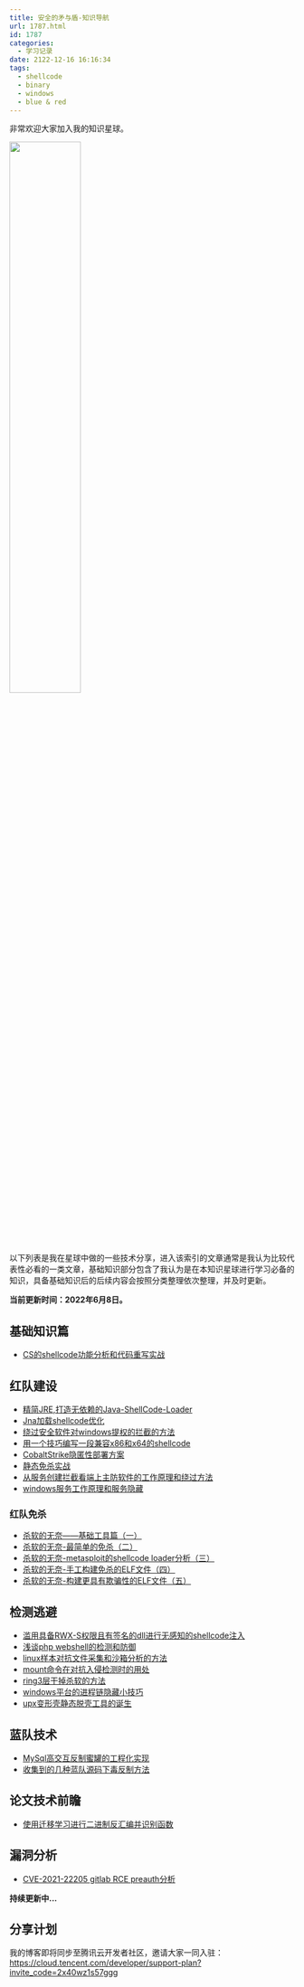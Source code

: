 ```yaml
---
title: 安全的矛与盾-知识导航
url: 1787.html
id: 1787
categories:
  - 学习记录
date: 2122-12-16 16:16:34
tags:
  - shellcode
  - binary
  - windows
  - blue & red
---
```


非常欢迎大家加入我的知识星球。

<!-- ![](https://pic.wonderkun.cc//uploads/note/202205012323791.png) -->

<img src="https://pic.wonderkun.cc//uploads/note/202205012323791.png" width="50%" height="50%" />

以下列表是我在星球中做的一些技术分享，进入该索引的文章通常是我认为比较代表性必看的一类文章，基础知识部分包含了我认为是在本知识星球进行学习必备的知识，具备基础知识后的后续内容会按照分类整理依次整理，并及时更新。

**当前更新时间：2022年6月8日。**

<!-- more -->

## 基础知识篇

- [CS的shellcode功能分析和代码重写实战](https://t.zsxq.com/02uRbuZrv)

## 红队建设

- [精简JRE,打造无依赖的Java-ShellCode-Loader](https://t.zsxq.com/02BeMFuzN)
- [Jna加载shellcode优化](https://t.zsxq.com/uVJqj6u)
- [绕过安全软件对windows提权的拦截的方法](https://t.zsxq.com/a23zfyR)
- [用一个技巧编写一段兼容x86和x64的shellcode](https://t.zsxq.com/a23zfyR)
- [CobaltStrike隐匿性部署方案](https://t.zsxq.com/a23zfyR)
- [静态免杀实战](https://t.zsxq.com/aMz7y3v)
- [从服务创建拦截看端上主防软件的工作原理和绕过方法](https://t.zsxq.com/aMz7y3v)
- [windows服务工作原理和服务隐藏](https://t.zsxq.com/eIeYBUF)

### 红队免杀

- [杀软的无奈——基础工具篇（一）](https://www.anquanke.com/post/id/242548)
- [杀软的无奈-最简单的免杀（二）](https://www.anquanke.com/post/id/242549)
- [杀软的无奈-metasploit的shellcode loader分析（三）](https://www.anquanke.com/post/id/242550)
- [杀软的无奈-手工构建免杀的ELF文件（四）](https://www.anquanke.com/post/id/242551)
- [杀软的无奈-构建更具有欺骗性的ELF文件（五）](https://www.anquanke.com/post/id/248688)

## 检测逃避

- [滥用具备RWX-S权限且有签名的dll进行无感知的shellcode注入](https://t.zsxq.com/Vbaiuvr)
- [浅谈php webshell的检测和防御](https://t.zsxq.com/iqvJQbm)
- [linux样本对抗文件采集和沙箱分析的方法](https://t.zsxq.com/yVNjI2n)
- [mount命令在对抗入侵检测时的用处](https://t.zsxq.com/yVNjI2n)
- [ring3层干掉杀软的方法](https://t.zsxq.com/N7UVRrV)
- [windows平台的进程链隐藏小技巧](https://t.zsxq.com/rRBQZVN)
- [upx变形壳静态脱壳工具的诞生](https://t.zsxq.com/rRBQZVN)

## 蓝队技术

- [MySql高交互反制蜜罐的工程化实现](https://t.zsxq.com/yvrNV7y)
- [收集到的几种蓝队源码下毒反制方法](https://t.zsxq.com/yvrNV7y)

## 论文技术前瞻

- [使用迁移学习进行二进制反汇编并识别函数](https://t.zsxq.com/Ay7aimM)

## 漏洞分析

- [CVE-2021-22205 gitlab RCE preauth分析](https://t.zsxq.com/eYJiEUj)

**持续更新中...**


## 分享计划

我的博客即将同步至腾讯云开发者社区，邀请大家一同入驻：https://cloud.tencent.com/developer/support-plan?invite_code=2x40wz1s57ggg